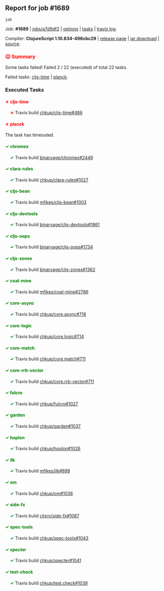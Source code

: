 ## Report for job #1689
```
job
```


Job: **#1689** | [jobs/a7d9df2](https://github.com/cljs-oss/canary/commit/a7d9df279d4736f9a95a1c68619f19ae72764b12) | [options](options.edn) | [tasks](tasks.edn) | [travis log](https://travis-ci.org/cljs-oss/canary/builds/758908358).

Compiler: **ClojureScript 1.10.834-496cbc29** | [release page](https://github.com/cljs-oss/canary/releases/tag/r1.10.834-496cbc29) | [jar download](https://github.com/cljs-oss/canary/releases/download/r1.10.834-496cbc29/clojurescript-1.10.834-496cbc29.jar) | [source](https://github.com/clojure/clojurescript/commit/496cbc294d8503be38253dc6a5042fca721892a8).

### <b style='color:red'>☹ Summary</b>

Some tasks failed! Failed 2 / 22 (executed) of total 22 tasks.

Failed tasks: [cljs-time](#-cljs-time) | [planck](#-planck).

### Executed Tasks

#### <b style='color:red'>&#x2717; cljs-time</b>
&nbsp;&nbsp;&nbsp;&nbsp;<b style='color:red'>&#x2717;</b> Travis build [chkup/cljs-time#486](https://travis-ci.org/chkup/cljs-time/builds/758908581)<br>

#### <b style='color:red'>&#x2717; planck</b>
The task has timeouted.

#### <b style='color:green'>&#x2713; chromex</b>
&nbsp;&nbsp;&nbsp;&nbsp;<b style='color:green'>&#x2713;</b> Travis build [binaryage/chromex#2449](https://travis-ci.org/binaryage/chromex/builds/758908561)<br>

#### <b style='color:green'>&#x2713; clara-rules</b>
&nbsp;&nbsp;&nbsp;&nbsp;<b style='color:green'>&#x2713;</b> Travis build [chkup/clara-rules#1027](https://travis-ci.org/chkup/clara-rules/builds/758908602)<br>

#### <b style='color:green'>&#x2713; cljs-bean</b>
&nbsp;&nbsp;&nbsp;&nbsp;<b style='color:green'>&#x2713;</b> Travis build [mfikes/cljs-bean#1003](https://travis-ci.org/mfikes/cljs-bean/builds/758908575)<br>

#### <b style='color:green'>&#x2713; cljs-devtools</b>
&nbsp;&nbsp;&nbsp;&nbsp;<b style='color:green'>&#x2713;</b> Travis build [binaryage/cljs-devtools#1861](https://travis-ci.org/binaryage/cljs-devtools/builds/758908563)<br>

#### <b style='color:green'>&#x2713; cljs-oops</b>
&nbsp;&nbsp;&nbsp;&nbsp;<b style='color:green'>&#x2713;</b> Travis build [binaryage/cljs-oops#1734](https://travis-ci.org/binaryage/cljs-oops/builds/758908565)<br>

#### <b style='color:green'>&#x2713; cljs-zones</b>
&nbsp;&nbsp;&nbsp;&nbsp;<b style='color:green'>&#x2713;</b> Travis build [binaryage/cljs-zones#1362](https://travis-ci.org/binaryage/cljs-zones/builds/758908577)<br>

#### <b style='color:green'>&#x2713; coal-mine</b>
&nbsp;&nbsp;&nbsp;&nbsp;<b style='color:green'>&#x2713;</b> Travis build [mfikes/coal-mine#2786](https://travis-ci.org/mfikes/coal-mine/builds/758908567)<br>

#### <b style='color:green'>&#x2713; core-async</b>
&nbsp;&nbsp;&nbsp;&nbsp;<b style='color:green'>&#x2713;</b> Travis build [chkup/core.async#718](https://travis-ci.org/chkup/core.async/builds/758908573)<br>

#### <b style='color:green'>&#x2713; core-logic</b>
&nbsp;&nbsp;&nbsp;&nbsp;<b style='color:green'>&#x2713;</b> Travis build [chkup/core.logic#714](https://travis-ci.org/chkup/core.logic/builds/758908598)<br>

#### <b style='color:green'>&#x2713; core-match</b>
&nbsp;&nbsp;&nbsp;&nbsp;<b style='color:green'>&#x2713;</b> Travis build [chkup/core.match#711](https://travis-ci.org/chkup/core.match/builds/758908579)<br>

#### <b style='color:green'>&#x2713; core-rrb-vector</b>
&nbsp;&nbsp;&nbsp;&nbsp;<b style='color:green'>&#x2713;</b> Travis build [chkup/core.rrb-vector#711](https://travis-ci.org/chkup/core.rrb-vector/builds/758908584)<br>

#### <b style='color:green'>&#x2713; fulcro</b>
&nbsp;&nbsp;&nbsp;&nbsp;<b style='color:green'>&#x2713;</b> Travis build [chkup/fulcro#1027](https://travis-ci.org/chkup/fulcro/builds/758908605)<br>

#### <b style='color:green'>&#x2713; garden</b>
&nbsp;&nbsp;&nbsp;&nbsp;<b style='color:green'>&#x2713;</b> Travis build [chkup/garden#1037](https://travis-ci.org/chkup/garden/builds/758908613)<br>

#### <b style='color:green'>&#x2713; hoplon</b>
&nbsp;&nbsp;&nbsp;&nbsp;<b style='color:green'>&#x2713;</b> Travis build [chkup/hoplon#1026](https://travis-ci.org/chkup/hoplon/builds/758908596)<br>

#### <b style='color:green'>&#x2713; ilk</b>
&nbsp;&nbsp;&nbsp;&nbsp;<b style='color:green'>&#x2713;</b> Travis build [mfikes/ilk#898](https://travis-ci.org/mfikes/ilk/builds/758908623)<br>

#### <b style='color:green'>&#x2713; om</b>
&nbsp;&nbsp;&nbsp;&nbsp;<b style='color:green'>&#x2713;</b> Travis build [chkup/om#1036](https://travis-ci.org/chkup/om/builds/758908586)<br>

#### <b style='color:green'>&#x2713; side-fx</b>
&nbsp;&nbsp;&nbsp;&nbsp;<b style='color:green'>&#x2713;</b> Travis build [cljsrn/side-fx#1087](https://travis-ci.org/cljsrn/side-fx/builds/758908637)<br>

#### <b style='color:green'>&#x2713; spec-tools</b>
&nbsp;&nbsp;&nbsp;&nbsp;<b style='color:green'>&#x2713;</b> Travis build [chkup/spec-tools#1043](https://travis-ci.org/chkup/spec-tools/builds/758908632)<br>

#### <b style='color:green'>&#x2713; specter</b>
&nbsp;&nbsp;&nbsp;&nbsp;<b style='color:green'>&#x2713;</b> Travis build [chkup/specter#1041](https://travis-ci.org/chkup/specter/builds/758908639)<br>

#### <b style='color:green'>&#x2713; test-check</b>
&nbsp;&nbsp;&nbsp;&nbsp;<b style='color:green'>&#x2713;</b> Travis build [chkup/test.check#1039](https://travis-ci.org/chkup/test.check/builds/758908607)<br>